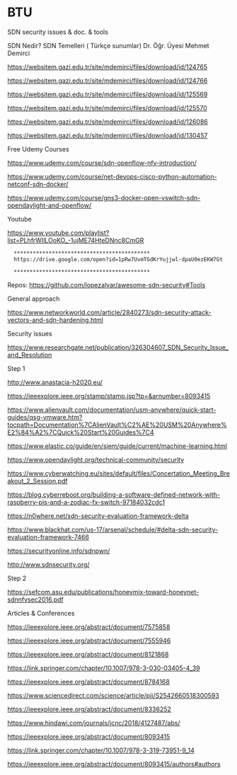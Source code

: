 # BTU
SDN security issues &amp; doc. &amp; tools


SDN Nedir? SDN Temelleri ( Türkçe sunumlar) Dr. Öğr. Üyesi Mehmet Demirci

https://websitem.gazi.edu.tr/site/mdemirci/files/download/id/124765

https://websitem.gazi.edu.tr/site/mdemirci/files/download/id/124766

https://websitem.gazi.edu.tr/site/mdemirci/files/download/id/125569

https://websitem.gazi.edu.tr/site/mdemirci/files/download/id/125570

https://websitem.gazi.edu.tr/site/mdemirci/files/download/id/126086

https://websitem.gazi.edu.tr/site/mdemirci/files/download/id/130457

Free Udemy Courses

https://www.udemy.com/course/sdn-openflow-nfv-introduction/

https://www.udemy.com/course/net-devops-cisco-python-automation-netconf-sdn-docker/

https://www.udemy.com/course/gns3-docker-open-vswitch-sdn-opendaylight-and-openflow/

  Youtube

  https://www.youtube.com/playlist?list=PLhfrWIlLOoKO_-1ujME74HteDNnc8CmGR

      *******************************************
      https://drive.google.com/open?id=1pRw7UvmTGdKrYujjwl-dpaU0ezEKW7Gt
      
      *******************************************
   
  Repos:
  https://github.com/lopezalvar/awesome-sdn-security#Tools
  
  General approach
  
  https://www.networkworld.com/article/2840273/sdn-security-attack-vectors-and-sdn-hardening.html
  
  Security issues
  
  https://www.researchgate.net/publication/326304607_SDN_Security_Issue_and_Resolution
  
  Step 1
  
  http://www.anastacia-h2020.eu/
  
  https://ieeexplore.ieee.org/stamp/stamp.jsp?tp=&arnumber=8093415
  
  https://www.alienvault.com/documentation/usm-anywhere/quick-start-guides/qsg-vmware.htm?tocpath=Documentation%7CAlienVault%C2%AE%20USM%20Anywhere%E2%84%A2%7CQuick%20Start%20Guides%7C4
  
  https://www.elastic.co/guide/en/siem/guide/current/machine-learning.html
  
  https://www.opendaylight.org/technical-community/security
  
  https://www.cyberwatching.eu/sites/default/files/Concertation_Meeting_Breakout_2_Session.pdf
  
  https://blog.cyberreboot.org/building-a-software-defined-network-with-raspberry-pis-and-a-zodiac-fx-switch-97184032cdc1
  
  https://n0where.net/sdn-security-evaluation-framework-delta
  
  https://www.blackhat.com/us-17/arsenal/schedule/#delta-sdn-security-evaluation-framework-7466
  
  https://securityonline.info/sdnpwn/
  
  http://www.sdnsecurity.org/
  
  Step 2
  
  https://sefcom.asu.edu/publications/honeymix-toward-honeynet-sdnnfvsec2016.pdf
  
  Articles & Conferences
  
  https://ieeexplore.ieee.org/abstract/document/7575858
  
  https://ieeexplore.ieee.org/abstract/document/7555946
  
  https://ieeexplore.ieee.org/abstract/document/8121868
  
  https://link.springer.com/chapter/10.1007/978-3-030-03405-4_39
  
  https://ieeexplore.ieee.org/abstract/document/8784168
  
  https://www.sciencedirect.com/science/article/pii/S2542660518300593
  
  https://ieeexplore.ieee.org/abstract/document/8336252
  
  https://www.hindawi.com/journals/jcnc/2018/4127487/abs/
  
  https://ieeexplore.ieee.org/abstract/document/8093415
  
  https://link.springer.com/chapter/10.1007/978-3-319-73951-9_14
  
  https://ieeexplore.ieee.org/abstract/document/8093415/authors#authors
  
